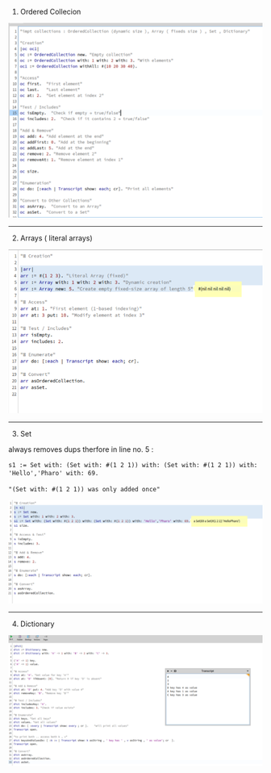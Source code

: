 1) Ordered Collecion

![alt text](image-13.png)

--------------------------------------------

2) Arrays ( literal arrays)

![alt text](image-14.png)

----------------------------------------------

3) Set

always removes dups 
therfore in line no. 5 : 

```smalltalk
s1 := Set with: (Set with: #(1 2 1)) with: (Set with: #(1 2 1)) with: 'Hello','Pharo' with: 69.

"(Set with: #(1 2 1)) was only added once"
```

![alt text](image-15.png)

-----------------------------------------------------------

4) Dictionary

![alt text](image-16.png)